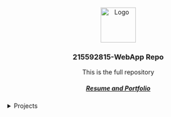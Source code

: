 <!-- Improved compatibility of back to top link: See: https://github.com/othneildrew/Best-README-Template/pull/73 -->
<a name="readme-top"></a>
<!--
*** Thanks for checking out the Best-README-Template. If you have a suggestion
*** that would make this better, please fork the repo and create a pull request
*** or simply open an issue with the tag "enhancement".
*** Don't forget to give the project a star!
*** Thanks again! Now go create something AMAZING! :D
-->




<!-- PROJECT LOGO -->
<br />
<div align="center">
  <a href="https://github.com/othneildrew/Best-README-Template">
    <img src="images/logo.png" alt="Logo" width="80" height="80">
  </a>

  <h3 align="center">215592815-WebApp Repo</h3>

  <p align="center">
    This is the full repository
</div>

<div>
<a href="/portfoliotemplate/index.html"><h5 align="center">Resume and Portfolio</h5></a>
</div>


<!-- TABLE OF CONTENTS -->
<details>
  <summary>Projects</summary>
  <ol>
    <li>
      <a href="/TributePage/index.html">Tribute Page</a></li>
    <li><a href="/TechnicalDocumentation/index.html">Technical Documentation</a></li>
    <li>
      <a href="/ProductLanding/index.html">Product Landing Page</a>
      </li>
</details>
